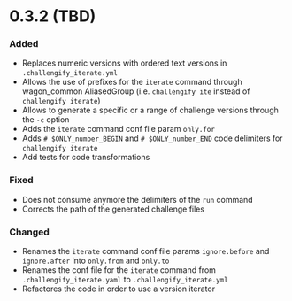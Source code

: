 
# 0.3.2 (TBD)

### Added

- Replaces numeric versions with ordered text versions in `.challengify_iterate.yml`
- Allows the use of prefixes for the `iterate` command through wagon_common AliasedGroup (i.e. `challengify ite` instead of `challengify iterate`)
- Allows to generate a specific or a range of challenge versions through the `-c` option
- Adds the `iterate` command conf file param `only.for`
- Adds `# $ONLY_number_BEGIN` and `# $ONLY_number_END` code delimiters for `challengify iterate`
- Add tests for code transformations

### Fixed

- Does not consume anymore the delimiters of the `run` command
- Corrects the path of the generated challenge files

### Changed

- Renames the `iterate` command conf file params `ignore.before` and `ignore.after` into `only.from` and `only.to`
- Renames the conf file for the `iterate` command from `.challengify_iterate.yaml` to `.challengify_iterate.yml`
- Refactores the code in order to use a version iterator
